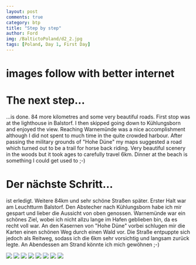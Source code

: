 ```yaml
---
layout: post
comments: true
category: btp
title: "Step by step"
author: Ford
img: /BaltictoPoland/d2_2.jpg
tags: [Poland, Day 1, First Day]
---
```


# images follow with better internet


# The next step...
...is done. 84 more kilometres and some very beautiful roads.
First stop was at the lighthouse in Balstorf. I then skipped going down
to Kühlungsborn and enjoyed the view. Reaching Warnemünde 
was a nice accomplishment although I did not spent to much time 
in the quite crowded harbour. After passing the military grounds of
"Hohe Düne" my maps suggested a road which turned out to be a 
trail for horse back riding. Very beautiful scenery in the woods but it 
took ages to carefully travel 6km. Dinner at the beach is something I 
could get used to ;-)

# Der nächste Schritt...
ist erledigt. Weitere 84km und sehr schöne Straßen später.
Erster Halt war am Leuchtturm Balstorf. Den Abstecher nach Kühlungsborn
habe ich mir gespart und lieber die Aussicht von oben genossen. 
Warnemünde war ein schönes Ziel, wobei ich nicht allzu lange im
Hafen geblieben bin, da es recht voll war. An den Kasernen von 
"Hohe Düne" vorbei schlugen mir die Karten einen schönen Weg durch 
einen Wald vor. Die Straße entpuppte sich jedoch als Reitweg, sodass
ich die 6km sehr vorsichtig und langsam zurück legte.
An Abendessen am Strand könnte ich mich gewöhnen ;-)

<img src="{{ site.baseurl}}/assets/img/BaltictoPoland/d2_1.jpg" class="u-full-width" rotate=90/>
<img src="{{ site.baseurl}}/assets/img/BaltictoPoland/d2_2.jpg" class="u-full-width"/>
<img src="{{ site.baseurl}}/assets/img/BaltictoPoland/d2_3.jpg" class="u-full-width"/>
<img src="{{ site.baseurl}}/assets/img/BaltictoPoland/d2_4.jpg" class="u-full-width"/>
<img src="{{ site.baseurl}}/assets/img/BaltictoPoland/d2_5.jpg" class="u-full-width"/>
<img src="{{ site.baseurl}}/assets/img/BaltictoPoland/d2_6.jpg" class="u-full-width"/>
<img src="{{ site.baseurl}}/assets/img/BaltictoPoland/d2_7.jpg" class="u-full-width"/>
<img src="{{ site.baseurl}}/assets/img/BaltictoPoland/d2_8.jpg" class="u-full-width"/>



